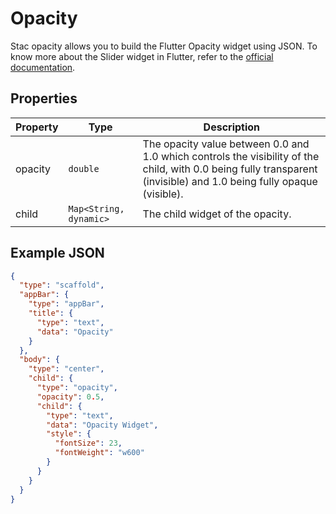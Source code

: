 # Opacity

Stac opacity allows you to build the Flutter Opacity widget using JSON.
To know more about the Slider widget in Flutter, refer to the [official documentation](https://api.flutter.dev/flutter/widgets/Opacity-class.html).

## Properties

| Property | Type                   | Description                                                                                                                                                          |
|----------|------------------------|----------------------------------------------------------------------------------------------------------------------------------------------------------------------|
| opacity  | `double`               | The opacity value between 0.0 and 1.0 which controls the visibility of the child, with 0.0 being fully transparent (invisible) and 1.0 being fully opaque (visible). |
| child    | `Map<String, dynamic>` | The child widget of the opacity.                                                                                                                                     |

## Example JSON

```json
{
  "type": "scaffold",
  "appBar": {
    "type": "appBar",
    "title": {
      "type": "text",
      "data": "Opacity"
    }
  },
  "body": {
    "type": "center",
    "child": {
      "type": "opacity",
      "opacity": 0.5,
      "child": {
        "type": "text",
        "data": "Opacity Widget",
        "style": {
          "fontSize": 23,
          "fontWeight": "w600"
        }
      }
    }
  }
}
```
